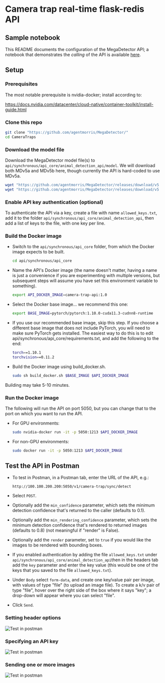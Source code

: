 # Camera trap real-time flask-redis API

## Sample notebook

This README documents the configuration of the MegaDetector API; a notebook that demonstrates the *calling* of the API is available [here](camera_trap_flask_api_test.ipynb).

## Setup

### Prerequisites

The most notable prerequisite is nvidia-docker; install according to:

<https://docs.nvidia.com/datacenter/cloud-native/container-toolkit/install-guide.html>


### Clone this repo

```bash
git clone "https://github.com/agentmorris/MegaDetector/"
cd CameraTraps
```

    
### Download the model file

Download the MegaDetector model file(s) to `api/synchronous/api_core/animal_detection_api/model`.  We will download both MDv5a and MDv5b here, though currently the API is hard-coded to use MDv5a.

```bash
wget "https://github.com/agentmorris/MegaDetector/releases/download/v5.0/md_v5a.0.0.pt" -O api/synchronous/api_core/animal_detection_api/model/md_v5a.0.0.pt
wget "https://github.com/agentmorris/MegaDetector/releases/download/v5.0/md_v5b.0.0.pt" -O api/synchronous/api_core/animal_detection_api/model/md_v5b.0.0.pt
```

### Enable API key authentication (optional)

To authenticate the API via a key, create a file with name `allowed_keys.txt`, add it to the folder `api/synchronous/api_core/animal_detection_api`, then add a list of keys to the file, with one key per line.
 
 
### Build the Docker image

- Switch to the `api/synchronous/api_core` folder, from which the Docker image expects to be built.

    ```bash
    cd api/synchronous/api_core
    ```

- Name the API's Docker image (the name doesn't matter, having a name is just a convenience if you are experimenting with multiple versions, but subsequent steps will assume you have set this environment variable to something).

    ```bash
    export API_DOCKER_IMAGE=camera-trap-api:1.0
    ```

- Select the Docker base image... we recommend this one:

    ```bash
    export BASE_IMAGE=pytorch/pytorch:1.10.0-cuda11.3-cudnn8-runtime
    ```

- If you use our recommended base image, skip this step.  If you choose a different base image that does not include PyTorch, you will need to make sure PyTorch gets installed.  The easiest way to do this is to edit api/synchronous/api_core/requirements.txt, and add the following to the end:

    ```bash
    torch==1.10.1
    torchvision==0.11.2
    ```
- Build the Docker image using build_docker.sh.

    ```bash
    sudo sh build_docker.sh $BASE_IMAGE $API_DOCKER_IMAGE
    ```

Building may take 5-10 minutes.

### Run the Docker image

The following will run the API on port 5050, but you can change that to the port on which you want to run the API.

- For GPU environments:

    ```bash
    sudo nvidia-docker run -it -p 5050:1213 $API_DOCKER_IMAGE
    ```

- For non-GPU environments:

    ```bash
    sudo docker run -it -p 5050:1213 $API_DOCKER_IMAGE
    ```

## Test the API in Postman

- To test in Postman, in a Postman tab, enter the URL of the API, e.g.:

  `http://100.100.200.200:5050/v1/camera-trap/sync/detect`
  
 - Select `POST`.
 - Optionally add the `min_confidence` parameter, which sets the minimum detection confidence that's returned to the caller (defaults to 0.1).
 - Optionally add the `min_rendering_confidence` parameter, which sets the minimum detection confidence that's rendered to returned images (defaults to 0.8) (not meaningful if "render" is False).
 - Optionally add the `render` parameter, set to `true` if you would like the images to be rendered with bounding boxes.
 - If you enabled authentication by adding the file `allowed_keys.txt` under `api/synchronous/api_core/animal_detection_api`then in the headers tab add the `key` parameter and enter the key value (this would be one of the keys that you saved to the file `allowed_keys.txt`).
 - Under `Body` select `form-data`, and create one key/value pair per image, with values of type "file" (to upload an image file).  To create a k/v pair of type "file", hover over the right side of the box where it says "key"; a drop-down will appear where you can select "file".
 - Click `Send`.

### Setting header options

![Test in postman](images/postman_url_params.jpg) 

### Specifying an API key

![Test in postman](images/postman_api_key.jpg)

### Sending one or more images

![Test in postman](images/postman_formdata_images.jpg)

<br/>

